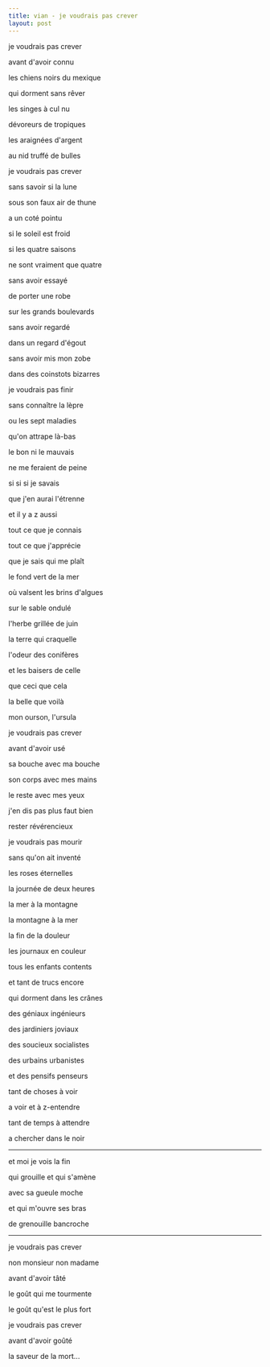 ```yaml
---
title: vian - je voudrais pas crever
layout: post
---
```


je voudrais pas crever

avant d'avoir connu

les chiens noirs du mexique

qui dorment sans rêver

les singes à cul nu

dévoreurs de tropiques

les araignées d'argent

au nid truffé de bulles

je voudrais pas crever

sans savoir si la lune

sous son faux air de thune

a un coté pointu

si le soleil est froid

si les quatre saisons

ne sont vraiment que quatre

sans avoir essayé

de porter une robe

sur les grands boulevards

sans avoir regardé

dans un regard d'égout

sans avoir mis mon zobe

dans des coinstots bizarres

je voudrais pas finir

sans connaître la lèpre

ou les sept maladies

qu'on attrape là-bas

le bon ni le mauvais

ne me feraient de peine

si si si je savais

que j'en aurai l'étrenne

et il y a z aussi

tout ce que je connais

tout ce que j'apprécie

que je sais qui me plaît

le fond vert de la mer

où valsent les brins d'algues

sur le sable ondulé

l'herbe grillée de juin

la terre qui craquelle

l'odeur des conifères

et les baisers de celle

que ceci que cela

la belle que voilà

mon ourson, l'ursula

je voudrais pas crever

avant d'avoir usé

sa bouche avec ma bouche

son corps avec mes mains

le reste avec mes yeux

j'en dis pas plus faut bien

rester révérencieux

je voudrais pas mourir

sans qu'on ait inventé

les roses éternelles

la journée de deux heures

la mer à la montagne

la montagne à la mer

la fin de la douleur

les journaux en couleur

tous les enfants contents

et tant de trucs encore

qui dorment dans les crânes

des géniaux ingénieurs

des jardiniers joviaux

des soucieux socialistes

des urbains urbanistes

et des pensifs penseurs

tant de choses à voir

a voir et à z-entendre

tant de temps à attendre

a chercher dans le noir

---

et moi je vois la fin

qui grouille et qui s'amène

avec sa gueule moche

et qui m'ouvre ses bras

de grenouille bancroche

---

je voudrais pas crever

non monsieur non madame

avant d'avoir tâté

le goût qui me tourmente

le goût qu'est le plus fort

je voudrais pas crever

avant d'avoir goûté

la saveur de la mort...
